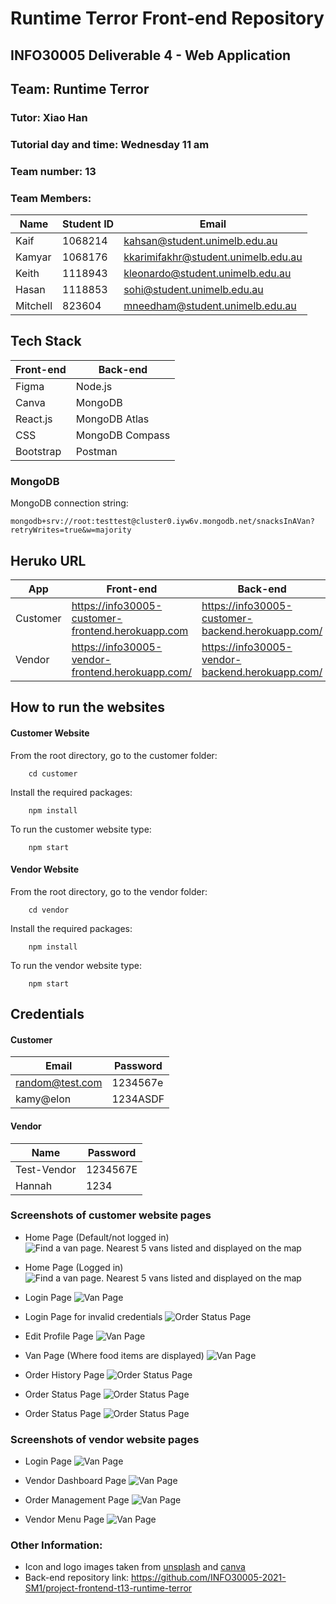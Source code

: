 # Runtime Terror Front-end Repository
## INFO30005 Deliverable 4 - Web Application

## Team: Runtime Terror

### Tutor: Xiao Han

### Tutorial day and time: Wednesday 11 am

### Team number: 13

### Team Members:

| Name     | Student ID | Email                               |
| -------- | ---------- | ----------------------------------- |
| Kaif     | 1068214    | kahsan@student.unimelb.edu.au       |
| Kamyar   | 1068176    | kkarimifakhr@student.unimelb.edu.au |
| Keith    | 1118943    | kleonardo@student.unimelb.edu.au    |
| Hasan    | 1118853    | sohi@student.unimelb.edu.au         |
| Mitchell | 823604     | mneedham@student.unimelb.edu.au     |

## Tech Stack

| Front-end | Back-end|
| --------- | ------- |
| Figma | Node.js|
| Canva | MongoDB|
| React.js | MongoDB Atlas |
| CSS | MongoDB Compass |
| Bootstrap | Postman |

### MongoDB
MongoDB connection string:

    mongodb+srv://root:testtest@cluster0.iyw6v.mongodb.net/snacksInAVan?retryWrites=true&w=majority


## Heruko URL
| App | Front-end | Back-end |
| --- | --------- | -------- |
| Customer | https://info30005-customer-frontend.herokuapp.com | https://info30005-customer-backend.herokuapp.com/ |
| Vendor | https://info30005-vendor-frontend.herokuapp.com/ | https://info30005-vendor-backend.herokuapp.com/ |


## How to run the websites
#### Customer Website
From the root directory, go to the customer folder:

        cd customer

Install the required packages:

        npm install

To run the customer website type:

        npm start


#### Vendor Website
From the root directory, go to the vendor folder:

        cd vendor

Install the required packages:

        npm install

To run the vendor website type:

        npm start

## Credentials

#### Customer

| Email           | Password |
| --------------- | -------- |
| random@test.com | 1234567e |
| kamy@elon       | 1234ASDF |

#### Vendor

| Name        | Password |
| ----------- | -------- |
| Test-Vendor | 1234567E |
| Hannah      | 1234     |

### Screenshots of customer website pages

* Home Page (Default/not logged in)
    <img src="resources/customer/homepage.png" alt="Find a van page. Nearest 5 vans listed and displayed on the map">

* Home Page (Logged in)
    <img src="resources/customer/homepage2.png" alt="Find a van page. Nearest 5 vans listed and displayed on the map">

* Login Page
    <img src="resources/customer/loginpage.png" alt="Van Page">

* Login Page for invalid credentials
    <img src="resources/customer/logininvalid.png" alt="Order Status Page">

* Edit Profile Page
    <img src="resources/customer/editProfile.png" alt="Van Page">

* Van Page (Where food items are displayed)
    <img src="resources/customer/vanpage.png" alt="Van Page">

* Order History Page
    <img src="resources/customer/orderHistory.png" alt="Order Status Page">

* Order Status Page
    <img src="resources/customer/orderstatus.png" alt="Order Status Page">

* Order Status Page
    <img src="resources/customer/ratings.png" alt="Order Status Page">


### Screenshots of vendor website pages

* Login Page
    <img src="resources/vendor/login.png" alt="Van Page">

* Vendor Dashboard Page
    <img src="resources/vendor/dashb.png" alt="Van Page">

* Order Management Page
    <img src="resources/vendor/order.png" alt="Van Page">

* Vendor Menu Page
    <img src="resources/vendor/final.png" alt="Van Page">


### Other Information:
-   Icon and logo images taken from [unsplash](https://unsplash.com/) and [canva](https://www.canva.com/)
-   Back-end repository link: https://github.com/INFO30005-2021-SM1/project-frontend-t13-runtime-terror
